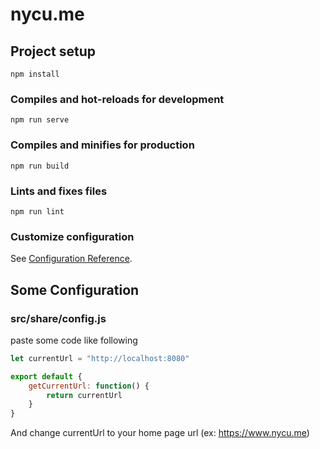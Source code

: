 # nycu.me

## Project setup
```
npm install
```

### Compiles and hot-reloads for development
```
npm run serve
```

### Compiles and minifies for production
```
npm run build
```

### Lints and fixes files
```
npm run lint
```

### Customize configuration
See [Configuration Reference](https://cli.vuejs.org/config/).

## Some Configuration

### src/share/config.js

paste some code like following

```javascript
let currentUrl = "http://localhost:8080"

export default {
    getCurrentUrl: function() {
        return currentUrl
    }
}

```

And change currentUrl to your home page url (ex: https://www.nycu.me)
